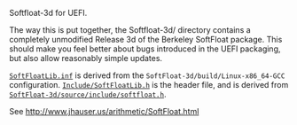 Softfloat-3d for UEFI.

The way this is put together, the Softfloat-3d/ directory contains a
completely unmodified Release 3d of the Berkeley SoftFloat package.
This should make you feel better about bugs introduced in the UEFI
packaging, but also allow reasonably simple updates.

[`SoftFloatLib.inf`](SoftFloatLib.inf) is derived from the `SoftFloat-3d/build/Linux-x86_64-GCC`
configuration. [`Include/SoftFloatLib.h`](../../Include/Library/SoftFloatLib.h) is the header
file, and is derived from [`SoftFloat-3d/source/include/softfloat.h`](SoftFloat-3d/source/include/softfloat.h).

See http://www.jhauser.us/arithmetic/SoftFloat.html
